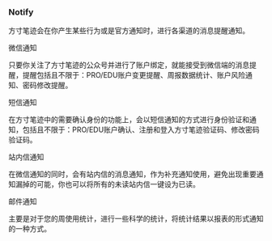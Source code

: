 ### Notify



方寸笔迹会在你产生某些行为或是官方通知时，进行各渠道的消息提醒通知。



微信通知

只要你关注了方寸笔迹的公众号并进行了账户绑定，就能接受到微信端的消息提醒，提醒包括且不限于：PRO/EDU账户变更提醒、周报数据统计、账户风险通知、密码修改提醒。



短信通知

在方寸笔迹中的需要确认身份的功能上，会以短信通知的方式进行身份验证和通知，包括且不限于：PRO/EDU账户确认、注册和登入方寸笔迹验证码、修改密码验证码。



站内信通知

在微信通知的同时，会有站内信的消息通知，作为补充通知使用，避免出现重要通知漏掉的可能，你也可以将所有的未读站内信一键设为已读。



邮件通知

主要是对于您的周使用统计，进行一些科学的统计，将统计结果以报表的形式通知的一种方式。

